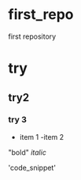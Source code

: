 # first_repo
first repository


# try

## try2

### try 3

- item 1
-item 2

"bold"
_italic_

'code_snippet'

